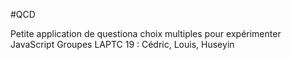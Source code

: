#QCD

Petite application de questiona choix multiples pour expérimenter JavaScript
Groupes LAPTC 19 : Cédric, Louis, Huseyin
